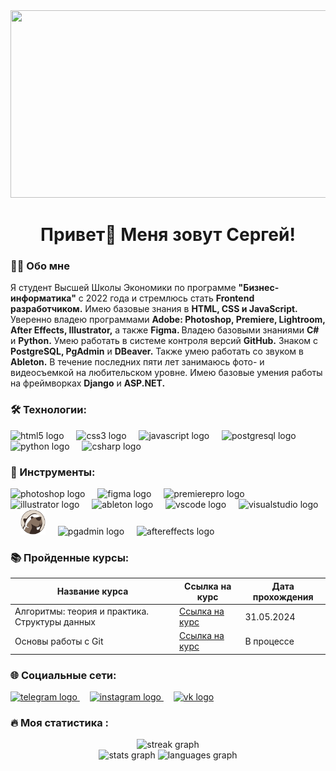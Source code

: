 
<div align="center">
  <img height="300" width="600" src="https://user-images.githubusercontent.com/74038190/225813708-98b745f2-7d22-48cf-9150-083f1b00d6c9.gif" />
</div>

<h1 align="center">Привет👋 Меня зовут Сергей!</h1>

<h3 align="left">👩‍💻 Обо мне</h3>

<p align="left">
  Я студент Высшей Школы Экономики по программе <strong>"Бизнес-информатика"</strong> с 2022 года и стремлюсь стать <strong> Frontend разработчиком.</strong> Имею базовые знания в <strong>HTML, CSS и JavaScript.</strong> Уверенно владею программами <strong>Adobe: Photoshop, Premiere, Lightroom, After Effects, Illustrator,</strong> а также <strong>Figma. </strong>Владею базовыми знаниями <strong>C#</strong> и <strong>Python.</strong> Умею работать в системе контроля версий <strong>GitHub.</strong> Знаком с <strong>PostgreSQL, PgAdmin</strong> и <strong>DBeaver.</strong> Также умею работать со звуком в <strong>Ableton.</strong> В течение последних пяти лет занимаюсь фото- и видеосъемкой на любительском уровне. Имею базовые умения работы на фреймворках <strong>Django</strong> и <strong>ASP.NET.</strong>
</p>

<h3 align="left">🛠 Технологии:</h3>

<div align="left">
  <img src="https://cdn.jsdelivr.net/gh/devicons/devicon/icons/html5/html5-original.svg" height="40" alt="html5 logo" />
  <img width="12" />
  <img src="https://cdn.jsdelivr.net/gh/devicons/devicon/icons/css3/css3-original.svg" height="40" alt="css3 logo" />
  <img width="12" />
  <img src="https://cdn.jsdelivr.net/gh/devicons/devicon/icons/javascript/javascript-original.svg" height="40" alt="javascript logo" />
  <img width="12" />
  <img src="https://cdn.jsdelivr.net/gh/devicons/devicon/icons/postgresql/postgresql-original.svg" height="40" alt="postgresql logo" />
  <img width="12" />
  <img src="https://cdn.jsdelivr.net/gh/devicons/devicon/icons/python/python-original.svg" height="40" alt="python logo" />
  <img width="12" />
  <img src="https://cdn.jsdelivr.net/gh/devicons/devicon/icons/csharp/csharp-original.svg" height="40" alt="csharp logo" />
</div>

<h3 align="left">🔧 Инструменты:</h3>

<div align="left">
  <img src="https://cdn.jsdelivr.net/gh/devicons/devicon/icons/photoshop/photoshop-line.svg" height="40" alt="photoshop logo" />
  <img width="12" />
  <img src="https://skillicons.dev/icons?i=figma" height="40" alt="figma logo" />
  <img width="12" />
  <img src="https://cdn.jsdelivr.net/gh/devicons/devicon/icons/premierepro/premierepro-original.svg" height="40" alt="premierepro logo" />
  <img width="12" />
  <img src="https://cdn.jsdelivr.net/gh/devicons/devicon/icons/illustrator/illustrator-line.svg" height="40" alt="illustrator logo" />
  <img width="12" />
  <img src="https://skillicons.dev/icons?i=ableton" height="40" alt="ableton logo" />
  <img width="12" />
  <img src="https://cdn.jsdelivr.net/gh/devicons/devicon/icons/vscode/vscode-original.svg" height="40" alt="vscode logo" />
  <img width="12" />
  <img src="https://cdn.jsdelivr.net/gh/devicons/devicon/icons/visualstudio/visualstudio-plain.svg" height="40" alt="visualstudio logo" />
  <img width="12" />
  <img src="https://raw.githubusercontent.com/devicons/devicon/master/icons/dbeaver/dbeaver-original.svg" height="40" alt="dbeaver logo" />
  <img width="12" />
  <img src="https://cdn-icons-png.flaticon.com/512/5968/5968342.png" height="40" alt="pgadmin logo" />
  <img width="12" />
  <img src="https://cdn.jsdelivr.net/gh/devicons/devicon/icons/aftereffects/aftereffects-original.svg" height="40" alt="aftereffects logo" />
</div>

<h3 align="left">📚 Пройденные курсы:</h3>

| Название курса                                             | Ссылка на курс                                     | Дата прохождения |
|------------------------------------------------------------|---------------------------------------------------|------------------|
| Алгоритмы: теория и практика. Структуры данных             | [Ссылка на курс](https://stepik.org/course/1547/info)                                | 31.05.2024       |
| Основы работы с Git                                        | [Ссылка на курс](https://practicum.yandex.ru/profile/git-basics/?from=learn_subscriptions-with-prof-recommendations)                                | В процессе       |

<h3 align="left">🌐 Социальные сети:</h3>

<div align="left">
  <a href="https://t.me/Sergio14_1" target="_blank">
    <img src="https://img.shields.io/static/v1?message=Telegram&logo=telegram&label=&color=2CA5E0&logoColor=white&labelColor=&style=for-the-badge" height="40" alt="telegram logo" />
  </a>
  <img width="12" />
  <a href="https://www.instagram.com/_photo.ekb" target="_blank">
    <img src="https://img.shields.io/static/v1?message=Instagram&logo=instagram&label=&color=E4405F&logoColor=white&labelColor=&style=for-the-badge" height="40" alt="instagram logo" />
  </a>
  <img width="12" />
  <a href="https://vk.com/crg2000" target="_blank">
    <img src="https://img.shields.io/static/v1?message=VK&logo=vk&label=&color=4680C2&logoColor=white&labelColor=&style=for-the-badge" height="40" alt="vk logo" />
  </a>
</div>

<h3 align="left">🔥 Моя статистика :</h3>

<div align="center">
  <img src="https://streak-stats.demolab.com?user=1SERGIO11&locale=en&mode=daily&theme=dark&hide_border=false&border_radius=5&order=3" height="220" alt="streak graph" />
</div>

<div align="center">
  <img src="https://github-readme-stats.vercel.app/api?username=1SERGIO11&hide_title=false&hide_rank=false&show_icons=true&include_all_commits=true&count_private=true&disable_animations=false&theme=dracula&locale=en&hide_border=false&order=1" height="150" alt="stats graph" />
  <img src="https://github-readme-stats.vercel.app/api/top-langs?username=1SERGIO11&locale=en&hide_title=false&layout=compact&card_width=320&langs_count=5&theme=dracula&hide_border=false&order=2" height="150" alt="languages graph" />
</div>
